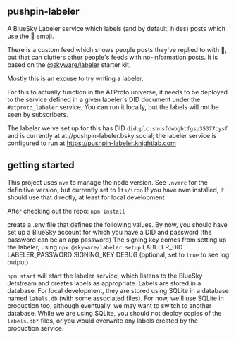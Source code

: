 pushpin-labeler
---------------
A BlueSky Labeler service which labels (and by default, hides) posts which use the 📌 emoji.

There is a custom feed which shows people posts they've replied to with 📌, but that can
clutters other people's feeds with no-information posts. It is based on the [@skyware/labeler](https://skyware.js.org/guides/labeler/introduction/getting-started/)
starter kit.

Mostly this is an excuse to try writing a labeler.

For this to actually function in the ATProto universe, it needs to be deployed to the service defined
in a given labeler's DID document under the `#atproto_labeler` service. You can run it locally, but the 
labels will not be seen by subscribers.

The labeler we've set up for this has DID `did:plc:sbnsfdwbgbtfgsp35377cysf` and is currently at 
at://pushpin-labeler.bsky.social; the labeler service is configured to run at https://pushpin-labeler.knightlab.com

getting started
---------------
This project uses `nvm` to manage the node version. See `.nvmrc` for the definitive version, but currently set
to `lts/iron`  If you have nvm installed, it should use that directly, at least for local development

After checking out the repo:
`npm install`

create a .env file that defines the following values. 
By now, you should have set up a BlueSky account for which you have a DID and password (the password can be an app password)
The signing key comes from setting up the labeler, using `npx @skyware/labeler setup`
LABELER_DID
LABELER_PASSWORD
SIGNING_KEY
DEBUG (optional, set to `true` to see log output)

`npm start`
will start the labeler service, which listens to the BlueSky Jetstream and creates labels as appropriate. Labels are stored
in a database. For local development, they are stored using SQLite in a database named `labels.db` (with some associated files). 
For now, we'll use SQLite in production too, although eventually, we may want to switch to another database. While we are using
SQLite, you should not deploy copies of the `labels.db*` files, or you would overwrite any labels created by the production service.
